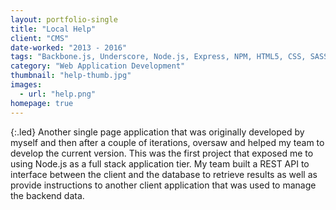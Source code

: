 ```yaml
---
layout: portfolio-single
title: "Local Help"
client: "CMS"
date-worked: "2013 - 2016"
tags: "Backbone.js, Underscore, Node.js, Express, NPM, HTML5, CSS, SASS, LESS, Git, MySQL, GitHub Enterprise, Bamboo, Jenkins, JIRA, Confluence, Linux, AWS, Shell Scripting, Akamai, Agile"
category: "Web Application Development"
thumbnail: "help-thumb.jpg"
images:
  - url: "help.png"
homepage: true
---
```

{:.led}
Another single page application that was originally developed by myself and then after a couple of iterations, oversaw and helped my team to develop the current version.  This was the first project that exposed me to using Node.js as a full stack application tier.  My team built a REST API to interface between the client and the database to retrieve results as well as provide instructions to another client application that was used to manage the backend data.